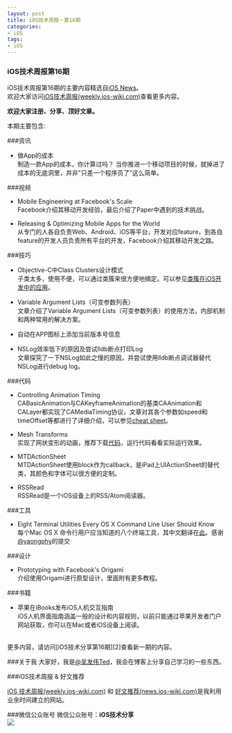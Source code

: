 ```yaml
---
layout: post   
title: iOS技术周报－第16期        
categories: 
- iOS   
tags:     
- iOS
---    
```


### iOS技术周报第16期


iOS技术周报第16期的主要内容精选自[iOS News][1]。   
欢迎大家访问[iOS技术周报(weekly.ios-wiki.com)][7]查看更多内容。


**欢迎大家注册、分享、顶好文章。**


本期主要包含:

###资讯

* 做App的成本   
制造一款App的成本，你计算过吗？ 当你推进一个移动项目的时候，就掉进了成本的无底洞里，并非"只差一个程序员了"这么简单。

###视频

* Mobile Engineering at Facebook's Scale  
Facebook介绍其移动开发经验，最后介绍了Paper中遇到的技术挑战。

* Releasing & Optimizing Mobile Apps for the World  
从专门的人各自负责Web、Android、iOS等平台，开发对应feature，到各自feature的开发人员负责所有平台的开发，Facebook介绍其移动开发之路。

###技巧

* ​Objective-C中Class Clusters设计模式  
子类太多，使用不便，可以通过类簇来很方便地搞定。可以参见[类簇在iOS开发中的应用](http://blog.leezhong.com/ios/2014/01/04/class-cluster.html)。

* Variable Argument Lists（可变参数列表）  
文章介绍了Variable Argument Lists（可变参数列表）的使用方法，内部机制和两种常用的解决方案。

* ​自动在APP图标上添加当前版本号信息  

* ​NSLog效率低下的原因及尝试lldb断点打印Log  
文章探究了一下NSLog如此之慢的原因，并尝试使用lldb断点调试器替代NSLog进行debug log。


###代码

* Controlling Animation Timing  
CABasicAnimation与CAKeyframeAnimation的基类CAAnimation和CALayer都实现了CAMediaTiming协议，文章对其各个参数如speed和timeOffset等都进行了详细介绍，可以参见[cheat sheet](http://ronnqvi.st/images/CAMediaTiming%20cheat%20sheet.pdf)。

* Mesh Transforms  
实现了网状变形的动画，推荐下载[代码](https://github.com/Ciechan/BCMeshTransformView)，运行代码看看实际运行效果。

* MTDActionSheet    
MTDActionSheet使用block作为callback，是iPad上UIActionSheet的替代类，其颜色和字体可以很方便的定制。

* RSSRead    
RSSRead是一个iOS设备上的RSS/Atom阅读器。


###工具

* Eight Terminal Utilities Every OS X Command Line User Should Know    
每个Mac OS X 命令行用户应当知道的八个终端工具，其中文翻译在[此](http://aimijia.net/2014/05/each-mac-os-x-command-line-users-should-be-aware-of-the-eight-terminal-tool/)。感谢 [@yaongphy](http://weibo.com/336525266)的提交




###设计

* Prototyping with Facebook's Origami  
介绍使用Origami进行原型设计，里面附有更多教程。  


###书籍

* 苹果在iBooks发布iOS人机交互指南  
iOS人机界面指南涵盖一般的设计和内容规则，以前只能通过苹果开发者门户网站获取，你可以在Mac或者iOS设备上阅读。  



<br>
更多内容，请访问[iOS技术分享第16期][2]查看新一期的内容。  


<br>

###关于我
大家好，我是[@吴发伟Ted](http://weibo.com/wufawei)，我会在博客上分享自己学习的一些东西。

###iOS技术周报 & 好文推荐

[iOS 技术周报(weekly.ios-wiki.com)][7] 和 [好文推荐(news.ios-wiki.com)][5]是我利用业余时间建立的网站。

###微信公众账号
微信公众账号：**iOS技术分享**  
![](http://farm3.staticflickr.com/2826/10855679484_56b7429bd6_m.jpg)



<br/>

[1]:http://news.ios-wiki.com
[2]:http://weekly.ios-wiki.com/issues/16
[3]:http://twitter.com/daveverwer
[4]:https://iosdevweekly.com/
[5]:http://news.ios-wiki.com
[6]:http://www.ios-wiki.com
[7]:http://weekly.ios-wiki.com